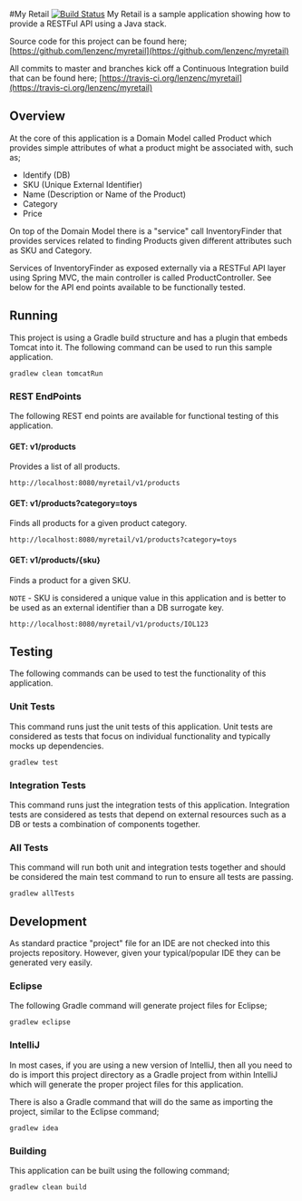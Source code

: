 #My Retail [![Build Status](https://travis-ci.org/lenzenc/myretail.svg?branch=master)](https://travis-ci.org/lenzenc/myretail)
My Retail is a sample application showing how to provide a RESTFul API using a Java stack.

Source code for this project can be found here; [https://github.com/lenzenc/myretail](https://github.com/lenzenc/myretail)

All commits to master and branches kick off a Continuous Integration build that can be found here; [https://travis-ci.org/lenzenc/myretail](https://travis-ci.org/lenzenc/myretail)

## Overview
At the core of this application is a Domain Model called Product which provides simple attributes of what a product might be associated with, such as;
* Identify (DB)
* SKU (Unique External Identifier)
* Name (Description or Name of the Product)
* Category
* Price

On top of the Domain Model there is a "service" call InventoryFinder that provides services related to finding Products given different attributes such as SKU and Category.

Services of InventoryFinder as exposed externally via a RESTFul API layer using Spring MVC, the main controller is called ProductController.  See below for the API end points available to be functionally tested.

## Running
This project is using a Gradle build structure and has a plugin that embeds Tomcat into it.  The following command can be used to run this sample application.
 
    gradlew clean tomcatRun
    
### REST EndPoints
The following REST end points are available for functional testing of this application.
    
#### GET: v1/products
Provides a list of all products.

    http://localhost:8080/myretail/v1/products
    
#### GET: v1/products?category=toys
Finds all products for a given product category.

    http://localhost:8080/myretail/v1/products?category=toys
    
#### GET: v1/products/{sku}
Finds a product for a given SKU.

`NOTE` - SKU is considered a unique value in this application and is better to be used as an external identifier than a DB surrogate key.

    http://localhost:8080/myretail/v1/products/IOL123

## Testing
The following commands can be used to test the functionality of this application.

### Unit Tests
This command runs just the unit tests of this application.  Unit tests are considered as tests that focus on individual functionality and typically mocks up dependencies.

    gradlew test

### Integration Tests
This command runs just the integration tests of this application.  Integration tests are considered as tests that depend on external resources such as a DB or tests a combination of components together.

### All Tests
This command will run both unit and integration tests together and should be considered the main test command to run to ensure all tests are passing.

    gradlew allTests

## Development
As standard practice "project" file for an IDE are not checked into this projects repository.  However, given your typical/popular IDE they can be generated very easily.

### Eclipse
The following Gradle command will generate project files for Eclipse;

    gradlew eclipse
    
### IntelliJ
In most cases, if you are using a new version of IntelliJ, then all you need to do is import this project directory as a Gradle project from within IntelliJ which will generate the proper project files for this application.
    
There is also a Gradle command that will do the same as importing the project, similar to the Eclipse command;
    
    gradlew idea
    
### Building
This application can be built using the following command;
    
    gradlew clean build